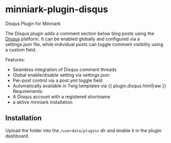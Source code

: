 # minniark-plugin-disqus
Disqus Plugin for Minniark

The Disqus plugin adds a comment section below blog posts using the [Disqus](https://disqus.com/) platform. It can be enabled globally and configured via a settings.json file, while individual posts can toggle comment visibility using a custom field.

Features:
* Seamless integration of Disqus comment threads
* Global enable/disable setting via settings.json
* Per-post control via a post.yml toggle field
* Automatically available in Twig templates via {{ plugin.disqus.html|raw }}
Requirements:
* A Disqus account with a registered shortname
* a aktive minniark installation

## Installation

Upload the folder into the `/userdata/plugins` dir and enable it in the plugin dashboard.
